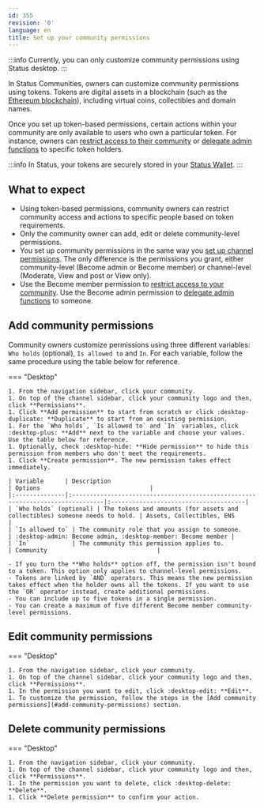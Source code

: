 ```yaml
---
id: 355
revision: '0'
language: en
title: Set up your community permissions
---
```


:::info
Currently, you can only customize community permissions using Status desktop.
:::

In Status Communities, owners can customize community permissions using tokens. Tokens are digital assets in a blockchain (such as the [Ethereum blockchain](../getting-started/about-the-ethereum-blockchain)), including virtual coins, collectibles and domain names.

Once you set up token-based permissions, certain actions within your community are only available to users who own a particular token. For instance, owners can [restrict access to their community](./set-up-a-private-community) or [delegate admin functions](./delegate-admin-functions-to-community-members) to specific token holders.

:::info
In Status, your tokens are securely stored in your [Status Wallet](../status-wallet/status-wallet-your-quick-start-guide).
:::

## What to expect

- Using token-based permissions, community owners can restrict community access and actions to specific people based on token requirements.
- Only the community owner can add, edit or delete community-level permissions.
- You set up community permissions in the same way you [set up channel permissions](./set-up-channel-permissions). The only difference is the permissions you grant, either community-level (Become admin or Become member) or channel-level (Moderate, View and post or View only).
- Use the Become member permission to [restrict access to your community](./set-up-a-private-community). Use the Become admin permission to [delegate admin functions](./delegate-admin-functions-to-community-members) to someone.

## Add community permissions

Community owners customize permissions using three different variables: `Who holds` (optional), `Is allowed to` and `In`. For each variable, follow the same procedure using the table below for reference.

=== "Desktop"

    1. From the navigation sidebar, click your community.
    1. On top of the channel sidebar, click your community logo and then, click **Permissions**.
    1. Click **Add permission** to start from scratch or click :desktop-duplicate: **Duplicate** to start from an existing permission.
    1. For the `Who holds`, `Is allowed to` and `In` variables, click :desktop-plus: **Add** next to the variable and choose your values. Use the table below for reference.
    1. Optionally, check :desktop-hide: **Hide permission** to hide this permission from members who don't meet the requirements.
    1. Click **Create permission**. The new permission takes effect immediately.

    | Variable      | Description                                                                    | Options                               |
    |:--------------|:-------------------------------------------------------------------------------|:--------------------------------------|
    | `Who holds` (optional) | The tokens and amounts (for assets and collectibles) someone needs to hold. | Assets, Collectibles, ENS            |
    | `Is allowed to` | The community role that you assign to someone.                                | :desktop-admin: Become admin, :desktop-member: Become member |
    | `In`            | The community this permission applies to.                                      | Community                               |

    - If you turn the **Who holds** option off, the permission isn't bound to a token. This option only applies to channel-level permissions.
    - Tokens are linked by `AND` operators. This means the new permission takes effect when the holder owns all the tokens. If you want to use the `OR` operator instead, create additional permissions.
    - You can include up to five tokens in a single permission.
    - You can create a maximum of five different Become member community-level permissions.

## Edit community permissions

=== "Desktop"

    1. From the navigation sidebar, click your community.
    1. On top of the channel sidebar, click your community logo and then, click **Permissions**.
    1. In the permission you want to edit, click :desktop-edit: **Edit**.
    1. To customize the permission, follow the steps in the [Add community permissions](#add-community-permissions) section.

## Delete community permissions

=== "Desktop"

    1. From the navigation sidebar, click your community.
    1. On top of the channel sidebar, click your community logo and then, click **Permissions**.
    1. In the permission you want to delete, click :desktop-delete: **Delete**.
    1. Click **Delete permission** to confirm your action.
